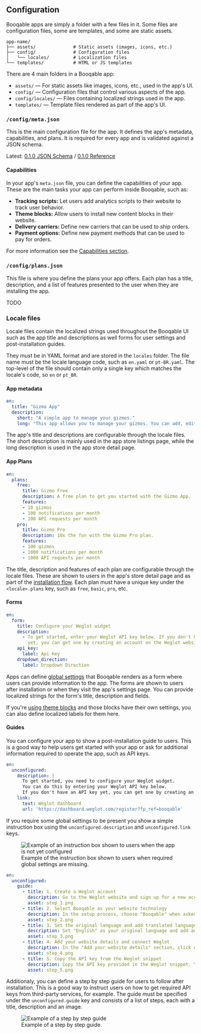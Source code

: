 ## Configuration

Booqable apps are simply a folder with a few files in it. Some files are configuration files, some are templates, and some are static assets.

```
app-name/
├── assets/              # Static assets (images, icons, etc.)
├── config/              # Configuration files
│   └── locales/         # Localization files
└── templates/           # HTML or JS templates
```

There are 4 main folders in a Booqable app:

- `assets/` — For static assets like images, icons, etc., used in the app's UI.
- `config/` — Configuration files that control various aspects of the app.
- `config/locales/` — Files containing localized strings used in the app.
- `templates/` — Template files rendered as part of the app's UI.



### `/config/meta.json`

This is the main configuration file for the app. It defines the app's metadata, capabilities, and plans. It is required for every app and is validated against a JSON schema.

Latest: [0.1.0 JSON Schema](/schemas/app-0-1-0.json) / [0.1.0 Reference](#reference)


#### Capabilities

In your app's `meta.json` file, you can define the capabilities of your app. These are the main tasks your app can perform inside Booqable, such as:

* **Tracking scripts:** Let users add analytics scripts to their website to track user behavior.
* **Theme blocks:** Allow users to install new content blocks in their website.
* **Delivery carriers:** Define new carriers that can be used to ship orders.
* **Payment options:** Define new payment methods that can be used to pay for orders.

For more information see the [Capabilities section](/apps.html#capabilities).



### `/config/plans.json`

This file is where you define the plans your app offers. Each plan has a title, description, and a list of features presented to the user when they are installing the app.

TODO



### Locale files

Locale files contain the localized strings used throughout the Booqable UI such as the app title and descriptions as well forms for user settings and post-installation guides.

They must be in YAML format and are stored in the `locales` folder. The file name must be the locale language code, such as `en.yaml` or `pt-BR.yaml`. The top-level of the file should contain only a single key which matches the locale's code, so `en` or `pt_BR`.


#### App metadata

```yaml
en:
  title: "Gizmo App"
  description:
    short: "A simple app to manage your gizmos."
    long: "This app allows you to manage your gizmos. You can add, edit, and delete gizmos. Delight your customers with new gizmos every month!"
```

The app's title and descriptions are configurable through the locale files. The short description is mainly used in the app store listings page, while the long description is used in the app store detail page.


#### App Plans

```yaml
en:
  plans:
    free:
      title: Gizmo Free
      description: A free plan to get you started with the Gizmo App.
      features:
      - 10 gizmos
      - 100 notifications per month
      - 100 API requests per month
    pro:
      title: Gizmo Pro
      description: 10x the fun with the Gizmo Pro plan.
      features:
      - 100 gizmos
      - 1000 notifications per month
      - 1000 API requests per month
```

The title, description and features of each plan are configurable through the locale files. These are shown to users in the app's store detail page and as part of the [installation flow](#how-apps-work-app-store). Each plan must have a unique key under the `<locale>.plans` key, such as `free`, `basic`, `pro`, etc.


#### Forms

```yaml
en:
  form:
    title: Configure your Weglot widget
    description:
      - To get started, enter your Weglot API key below. If you don't have an API key
        yet, you can get one by creating an account on the Weglot website.
    api_key:
      label: Api Key
    dropdown_direction:
      label: Dropdown Direction
```

Apps can define [global settings](#how-apps-work-user-settings) that Booqable renders as a form where users can provide information to the app. The forms are shown to users after installation or when they visit the app's settings page. You can provide localized strings for the form's title, description and fields.

If you're [using theme blocks](#capabilities-theme-blocks) and those blocks have their own settings, you can also define localized labels for them here.


#### Guides

You can configure your app to show a post-installation guide to users. This is a good way to help users get started with your app or ask for additional information required to operate the app, such as API keys.

```yaml
en:
  unconfigured:
    description: |
      To get started, you need to configure your Weglot widget.
      You can do this by entering your Weglot API key below.
      If you don't have an API key yet, you can get one by creating an account on the Weglot website.
    link:
      text: Weglot dashboard
      url: 'https://dashboard.weglot.com/register?fp_ref=booqable'
```

If you require some global settings to be present you show a simple instruction box using the `unconfigured.description` and `unconfigured.link` keys.

<figure>
  <img src="/images/apps/unconfigured-app-instruction-box.png" alt="Example of an instruction box shown to users when the app is not yet configured" style="max-width: 100%;">
  <figcaption>
    Example of the instruction box shown to users when required global settings are missing.
  </figcaption>
</figure>

```yaml
en:
  unconfigured:
    guide:
      - title: 1. Create a Weglot account
        description: Go to the Weglot website and sign up for a new account.
        asset: step_1.png
      - title: 2. Select Booqable as your website technology
        description: In the setup process, choose "Booqable" when asked for your website technology.
        asset: step_2.png
      - title: 3. Set the original language and add translated languages
        description: Set "English" as your original language and add any additional languages you want to offer to your visitors.
        asset: step_3.png
      - title: 4. Add your website details and connect Weglot
        description: In the "Add your website details" section, click on "Connect Weglot to your website without it."
        asset: step_4.png
      - title: 5. Copy the API key from the Weglot snippet
        description: Copy the API key provided in the Weglot snippet. You will need this to configure the app in Booqable.
        asset: step_5.png
```

Additionaly, you can define a step by step guide for users to follow after installation. This is a good way to instruct users on how to get required API keys from third-party services, for example. The guide must be specified under the `unconfigured.guide` key and consists of a list of steps, each with a title, description and an image.

<figure>
  <img src="/images/apps/unconfigured-app-guide.png" alt="Example of a step by step guide" style="max-width: 100%;">
  <figcaption>
    Example of a step by step guide.
  </figcaption>
</figure>

